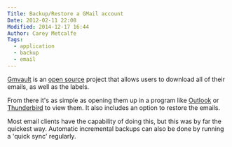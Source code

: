 ```yaml
---
Title: Backup/Restore a GMail account
Date: 2012-02-11 22:08
Modified: 2014-12-17 16:44
Author: Carey Metcalfe
Tags:
  - application
  - backup
  - email
---
```


[Gmvault][] is an [open source][] project that allows users to download all of
their emails, as well as the labels.

From there it's as simple as opening them up in a program like [Outlook][] or
[Thunderbird][] to view them. It also includes an option to restore the emails.

Most email clients have the capability of doing this, but this was by far the
quickest way. Automatic incremental backups can also be done by running a
'quick sync' regularly.

  [Gmvault]: http://gmvault.org/
  [open source]: https://github.com/gaubert/gmvault/
  [Outlook]: http://office.microsoft.com/en-us/outlook/
  [Thunderbird]: http://www.mozilla.org/en-US/thunderbird/
